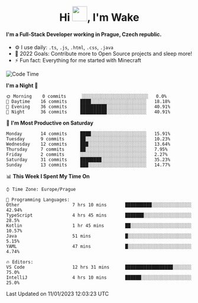 <h1 align="center">Hi <img src="https://raw.githubusercontent.com/MrWakeCZ/MrWakeCZ/master/Hi.gif" width="40px" />, I'm Wake</h1>

#### I'm a Full-Stack Developer working in Prague, Czech republic.
- ⚙️ I use daily: `.ts`, `.js`, `.html`, `.css`, `.java`
- 🥅 2022 Goals: Contribute more to Open Source projects and sleep more!
- ⚡ Fun fact: Everything for me started with Minecraft

<!--START_SECTION:waka-->
![Code Time](http://img.shields.io/badge/Code%20Time-2%2C896%20hrs%2019%20mins-blue)

**I'm a Night 🦉** 

```text
🌞 Morning    0 commits      ░░░░░░░░░░░░░░░░░░░░░░░░░   0.0% 
🌆 Daytime    16 commits     ████░░░░░░░░░░░░░░░░░░░░░   18.18% 
🌃 Evening    36 commits     ██████████░░░░░░░░░░░░░░░   40.91% 
🌙 Night      36 commits     ██████████░░░░░░░░░░░░░░░   40.91%

```
📅 **I'm Most Productive on Saturday** 

```text
Monday       14 commits     ████░░░░░░░░░░░░░░░░░░░░░   15.91% 
Tuesday      9 commits      ██░░░░░░░░░░░░░░░░░░░░░░░   10.23% 
Wednesday    12 commits     ███░░░░░░░░░░░░░░░░░░░░░░   13.64% 
Thursday     7 commits      ██░░░░░░░░░░░░░░░░░░░░░░░   7.95% 
Friday       2 commits      ░░░░░░░░░░░░░░░░░░░░░░░░░   2.27% 
Saturday     31 commits     ████████░░░░░░░░░░░░░░░░░   35.23% 
Sunday       13 commits     ███░░░░░░░░░░░░░░░░░░░░░░   14.77%

```


📊 **This Week I Spent My Time On** 

```text
⌚︎ Time Zone: Europe/Prague

💬 Programming Languages: 
Other                    7 hrs 10 mins       ██████████░░░░░░░░░░░░░░░   42.94% 
TypeScript               4 hrs 45 mins       ███████░░░░░░░░░░░░░░░░░░   28.5% 
Kotlin                   1 hr 45 mins        ██░░░░░░░░░░░░░░░░░░░░░░░   10.57% 
Java                     51 mins             █░░░░░░░░░░░░░░░░░░░░░░░░   5.15% 
YAML                     47 mins             █░░░░░░░░░░░░░░░░░░░░░░░░   4.74%

🔥 Editors: 
VS Code                  12 hrs 31 mins      ██████████████████░░░░░░░   75.0% 
IntelliJ                 4 hrs 10 mins       ██████░░░░░░░░░░░░░░░░░░░   25.0%

```


 Last Updated on 11/01/2023 12:03:23 UTC
<!--END_SECTION:waka-->
